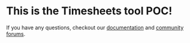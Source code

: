 # This is the Timesheets tool POC!

If you have any questions, checkout our [documentation](https://docs.streamlit.io) and [community
forums](https://discuss.streamlit.io).
